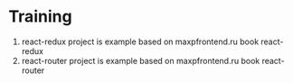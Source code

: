 # Training

1. react-redux project is example based on maxpfrontend.ru book react-redux
2. react-router project is example based on maxpfrontend.ru book react-router
